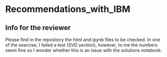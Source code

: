 # Recommendations_with_IBM
## Info for the reviewer
Please find in the repository the html and ipynb files to be checked. 
In one of the exercise, I failed a test (SVD section), however, to me the numbers seem fine so I wonder whether this is an issue with the solutions notebook.
